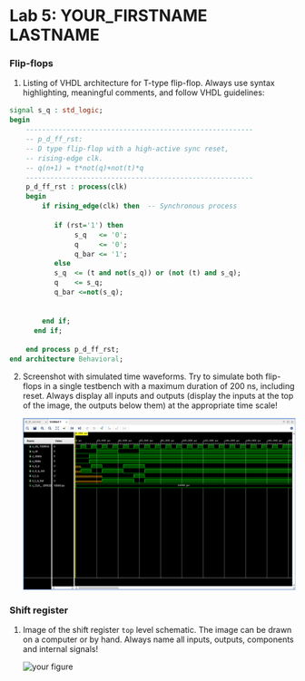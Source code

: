 # Lab 5: YOUR_FIRSTNAME LASTNAME

### Flip-flops

1. Listing of VHDL architecture for T-type flip-flop. Always use syntax highlighting, meaningful comments, and follow VHDL guidelines:

```vhdl
signal s_q : std_logic;
begin
    --------------------------------------------------------
    -- p_d_ff_rst:
    -- D type flip-flop with a high-active sync reset,
    -- rising-edge clk.
    -- q(n+1) = t*not(q)+not(t)*q
    --------------------------------------------------------
    p_d_ff_rst : process(clk)
    begin
        if rising_edge(clk) then  -- Synchronous process

           if (rst='1') then
                s_q   <= '0';
                q     <= '0';
                q_bar <= '1';
           else
           s_q  <= (t and not(s_q)) or (not (t) and s_q);
           q    <= s_q;
           q_bar <=not(s_q);

                
        end if;
      end if;  
        
    end process p_d_ff_rst;
end architecture Behavioral;
```

2. Screenshot with simulated time waveforms. Try to simulate both flip-flops in a single testbench with a maximum duration of 200 ns, including reset. Always display all inputs and outputs (display the inputs at the top of the image, the outputs below them) at the appropriate time scale!

   ![your figure](https://github.com/jamo796/-digital-electronics-1/blob/main/labs/05-ffs/img/simulace.bmp)

### Shift register

1. Image of the shift register `top` level schematic. The image can be drawn on a computer or by hand. Always name all inputs, outputs, components and internal signals!

   ![your figure]()
